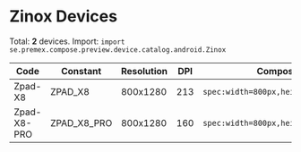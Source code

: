 # Zinox Devices

Total: **2** devices. Import: `import se.premex.compose.preview.device.catalog.android.Zinox`

| Code | Constant | Resolution | DPI | Compose Spec | Preview Usage |
|------|----------|------------|-----|-------------|---------------|
| Zpad-X8 | ZPAD_X8 | 800x1280 | 213 | `spec:width=800px,height=1280px,dpi=213` | `@Preview(device = Zinox.ZPAD_X8)` |
| Zpad-X8-PRO | ZPAD_X8_PRO | 800x1280 | 160 | `spec:width=800px,height=1280px,dpi=160` | `@Preview(device = Zinox.ZPAD_X8_PRO)` |

<!-- Generated automatically. Do not edit manually. -->
